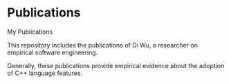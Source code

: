# Publications
My Publications

This repository includes the publications of Di Wu, a researcher on empirical software engineering.

Generally, these publications provide empirical evidence about the adoption of C++ language features.
